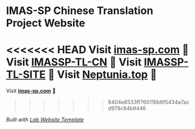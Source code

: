 
# IMAS-SP Chinese Translation Project Website

<<<<<<< HEAD
Visit **[imas-sp.com](http://imas-sp.com)** 🚀
Visit **[IMASSP-TL-CN](https://imas-sp.cn/)** 🚀
Visit **[IMASSP-TL-SITE](https://imas-sp.site/)** 🚀
Visit **[Neptunia.top](https://neptunia.top/imas-sp-sch-tl/)** 🚀
=======
Visit **[imas-sp.com](http://imas-sp.com)** 🚀
>>>>>>> 8404e6533ff760116b6f5434a7acd979c84b9446

_Built with [Lab Website Template](https://greene-lab.gitbook.io/lab-website-template-docs)_

